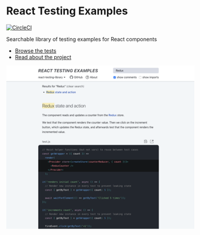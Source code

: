 # React Testing Examples

[<img src="https://img.shields.io/circleci/project/github/skidding/react-testing-examples/master.svg" alt="CircleCI" />](https://circleci.com/gh/skidding/react-testing-examples)

Searchable library of testing examples for React components

- [Browse the tests](https://react-testing-examples.com)
- [Read about the project](https://react-testing-examples.com/about)

[<img alt="Screenshot of React Testing Examples" src="screenshot.png" />](https://react-testing-examples.com)

